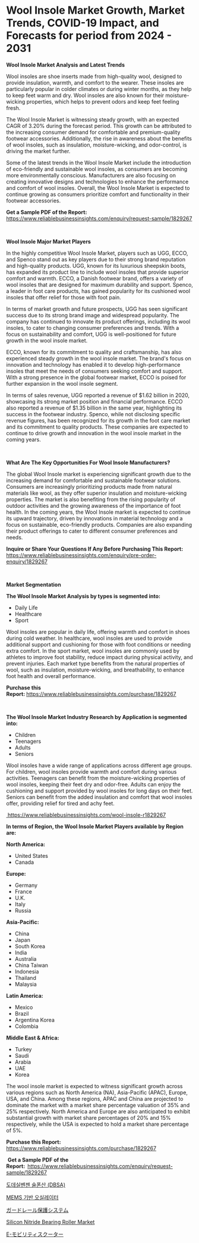 <p><h1>Wool Insole Market Growth, Market Trends, COVID-19 Impact, and Forecasts for period from 2024 - 2031</h1></p><p><strong>Wool Insole Market Analysis and Latest Trends</strong></p>
<p><p>Wool insoles are shoe inserts made from high-quality wool, designed to provide insulation, warmth, and comfort to the wearer. These insoles are particularly popular in colder climates or during winter months, as they help to keep feet warm and dry. Wool insoles are also known for their moisture-wicking properties, which helps to prevent odors and keep feet feeling fresh.</p><p>The Wool Insole Market is witnessing steady growth, with an expected CAGR of 3.20% during the forecast period. This growth can be attributed to the increasing consumer demand for comfortable and premium-quality footwear accessories. Additionally, the rise in awareness about the benefits of wool insoles, such as insulation, moisture-wicking, and odor-control, is driving the market further.</p><p>Some of the latest trends in the Wool Insole Market include the introduction of eco-friendly and sustainable wool insoles, as consumers are becoming more environmentally conscious. Manufacturers are also focusing on creating innovative designs and technologies to enhance the performance and comfort of wool insoles. Overall, the Wool Insole Market is expected to continue growing as consumers prioritize comfort and functionality in their footwear accessories.</p></p>
<p><strong>Get a Sample PDF of the Report:&nbsp;</strong> <a href="https://www.reliablebusinessinsights.com/enquiry/request-sample/1829267">https://www.reliablebusinessinsights.com/enquiry/request-sample/1829267</a></p>
<p>&nbsp;</p>
<p><strong>Wool Insole Major Market Players</strong></p>
<p><p>In the highly competitive Wool Insole Market, players such as UGG, ECCO, and Spenco stand out as key players due to their strong brand reputation and high-quality products. UGG, known for its luxurious sheepskin boots, has expanded its product line to include wool insoles that provide superior comfort and warmth. ECCO, a Danish footwear brand, offers a variety of wool insoles that are designed for maximum durability and support. Spenco, a leader in foot care products, has gained popularity for its cushioned wool insoles that offer relief for those with foot pain.</p><p>In terms of market growth and future prospects, UGG has seen significant success due to its strong brand image and widespread popularity. The company has continued to innovate its product offerings, including its wool insoles, to cater to changing consumer preferences and trends. With a focus on sustainability and comfort, UGG is well-positioned for future growth in the wool insole market.</p><p>ECCO, known for its commitment to quality and craftsmanship, has also experienced steady growth in the wool insole market. The brand's focus on innovation and technology has enabled it to develop high-performance insoles that meet the needs of consumers seeking comfort and support. With a strong presence in the global footwear market, ECCO is poised for further expansion in the wool insole segment.</p><p>In terms of sales revenue, UGG reported a revenue of $1.62 billion in 2020, showcasing its strong market position and financial performance. ECCO also reported a revenue of $1.35 billion in the same year, highlighting its success in the footwear industry. Spenco, while not disclosing specific revenue figures, has been recognized for its growth in the foot care market and its commitment to quality products. These companies are expected to continue to drive growth and innovation in the wool insole market in the coming years.</p></p>
<p>&nbsp;</p>
<p><strong>What Are The Key Opportunities For Wool Insole Manufacturers?</strong></p>
<p><p>The global Wool Insole market is experiencing significant growth due to the increasing demand for comfortable and sustainable footwear solutions. Consumers are increasingly prioritizing products made from natural materials like wool, as they offer superior insulation and moisture-wicking properties. The market is also benefiting from the rising popularity of outdoor activities and the growing awareness of the importance of foot health. In the coming years, the Wool Insole market is expected to continue its upward trajectory, driven by innovations in material technology and a focus on sustainable, eco-friendly products. Companies are also expanding their product offerings to cater to different consumer preferences and needs.</p></p>
<p><strong>Inquire or Share Your Questions If Any Before Purchasing This Report:</strong> <a href="https://www.reliablebusinessinsights.com/enquiry/pre-order-enquiry/1829267">https://www.reliablebusinessinsights.com/enquiry/pre-order-enquiry/1829267</a></p>
<p>&nbsp;</p>
<p><strong>Market Segmentation</strong></p>
<p><strong>The Wool Insole Market Analysis by types is segmented into:</strong></p>
<p><ul><li>Daily Life</li><li>Healthcare</li><li>Sport</li></ul></p>
<p><p>Wool insoles are popular in daily life, offering warmth and comfort in shoes during cold weather. In healthcare, wool insoles are used to provide additional support and cushioning for those with foot conditions or needing extra comfort. In the sport market, wool insoles are commonly used by athletes to improve foot stability, reduce impact during physical activity, and prevent injuries. Each market type benefits from the natural properties of wool, such as insulation, moisture-wicking, and breathability, to enhance foot health and overall performance.</p></p>
<p><strong>Purchase this Report:&nbsp;</strong><a href="https://www.reliablebusinessinsights.com/purchase/1829267">https://www.reliablebusinessinsights.com/purchase/1829267</a></p>
<p>&nbsp;</p>
<p><strong>The Wool Insole Market Industry Research by Application is segmented into:</strong></p>
<p><ul><li>Children</li><li>Teenagers</li><li>Adults</li><li>Seniors</li></ul></p>
<p><p>Wool insoles have a wide range of applications across different age groups. For children, wool insoles provide warmth and comfort during various activities. Teenagers can benefit from the moisture-wicking properties of wool insoles, keeping their feet dry and odor-free. Adults can enjoy the cushioning and support provided by wool insoles for long days on their feet. Seniors can benefit from the added insulation and comfort that wool insoles offer, providing relief for tired and achy feet.</p></p>
<p><a href="https://www.reliablebusinessinsights.com/wool-insole-r1829267">&nbsp;https://www.reliablebusinessinsights.com/wool-insole-r1829267</a></p>
<p><strong>In terms of Region, the Wool Insole Market Players available by Region are:</strong></p>
<p>
    <p> <strong> North America: </strong>
        <ul>
            <li>United States</li>
            <li>Canada</li>
        </ul>
        </p> 
    <p> <strong> Europe: </strong>
        <ul>
            <li>Germany</li>
            <li>France</li>
            <li>U.K.</li>
            <li>Italy</li>
            <li>Russia</li>
        </ul>
        </p> 
    <p> <strong> Asia-Pacific: </strong>
        <ul>
            <li>China</li>
            <li>Japan</li>
            <li>South Korea</li>
            <li>India</li>
            <li>Australia</li>
            <li>China Taiwan</li>
            <li>Indonesia</li>
            <li>Thailand</li>
            <li>Malaysia</li>
        </ul>
        </p> 
    <p> <strong> Latin America: </strong>
        <ul>
            <li>Mexico</li>
            <li>Brazil</li>
            <li>Argentina Korea</li>
            <li>Colombia</li>
        </ul>
        </p> 
    <p> <strong> Middle East & Africa: </strong>
        <ul>
            <li>Turkey</li>
            <li>Saudi</li>
            <li>Arabia</li>
            <li>UAE</li>
            <li>Korea</li>
        </ul>
    </p>
    </p>
<p><p>The wool insole market is expected to witness significant growth across various regions such as North America (NA), Asia-Pacific (APAC), Europe, USA, and China. Among these regions, APAC and China are projected to dominate the market with a market share percentage valuation of 35% and 25% respectively. North America and Europe are also anticipated to exhibit substantial growth with market share percentages of 20% and 15% respectively, while the USA is expected to hold a market share percentage of 5%.</p></p>
<p><strong>Purchase this Report: </strong><a href="https://www.reliablebusinessinsights.com/purchase/1829267">https://www.reliablebusinessinsights.com/purchase/1829267</a></p>
<p>&nbsp;<strong>Get a Sample PDF of the Report:&nbsp;&nbsp;</strong><a href="https://www.reliablebusinessinsights.com/enquiry/request-sample/1829267">https://www.reliablebusinessinsights.com/enquiry/request-sample/1829267</a></p>
<p><strong></strong></p>
<p><p><a href="https://github.com/OliverBarry1954/Market-Research-Report-List-1/blob/main/3131337146279.md">도데실벤젠 술폰산 (DBSA)</a></p><p><a href="https://medium.com/@cameronmills55_86881/mems-%EA%B8%B0%EB%B0%98-%EC%98%A4%EC%8B%A4%EB%A0%88%EC%9D%B4%ED%84%B0%EC%9D%98-%EC%8B%9C%EC%9E%A5-%EC%A0%90%EC%9C%A0%EC%9C%A8-%EB%B0%8F-%EC%8B%9C%EC%9E%A5-%EB%B6%84%EC%84%9D-%EC%84%B1%EC%9E%A5-%ED%8A%B8%EB%A0%8C%EB%93%9C-%EB%B0%8F-%EC%98%88%EC%B8%A1-2024%EB%85%84-2031%EB%85%84-%EC%9D%84-%EC%9C%84%ED%95%9C-%EB%B6%84%EC%84%9D-3e1da8534b7d">MEMS 기반 오실레이터</a></p><p><a href="https://medium.com/@baileeupton1902/%E3%82%AC%E3%83%BC%E3%83%89%E3%83%AC%E3%83%BC%E3%83%AB%E4%BF%9D%E8%AD%B7%E3%82%B7%E3%82%B9%E3%83%86%E3%83%A0%E5%B8%82%E5%A0%B4-2024%E5%B9%B4%E3%81%8B%E3%82%892031%E5%B9%B4%E3%81%BE%E3%81%A7%E3%81%AE%E3%82%B0%E3%83%AD%E3%83%BC%E3%83%90%E3%83%AB%E5%B8%82%E5%A0%B4%E3%81%AE%E6%B4%9E%E5%AF%9F%E3%81%A8%E8%B2%A9%E5%A3%B2%E3%83%88%E3%83%AC%E3%83%B3%E3%83%89-a3dd631739c0">ガードレール保護システム</a></p><p><a href="https://github.com/sardarp081/Market-Research-Report-List-1/blob/main/silicon-nitride-bearing-roller-market.md">Silicon Nitride Bearing Roller Market</a></p><p><a href="https://medium.com/@lilliegrant1999/2024%E5%B9%B4%E3%81%8B%E3%82%892031%E5%B9%B4%E3%81%BE%E3%81%A7%E3%81%AE%E6%9C%9F%E9%96%93%E3%81%AB%E4%BA%88%E6%B8%AC%E3%81%95%E3%82%8C%E3%82%8B%E6%80%A5%E9%80%9F%E3%81%AA%E6%88%90%E9%95%B7%E7%8E%87-%E3%81%AE%E3%82%B0%E3%83%AD%E3%83%BC%E3%83%90%E3%83%AB%E9%9B%BB%E5%8B%95%E3%83%A2%E3%83%93%E3%83%AA%E3%83%86%E3%82%A3%E3%82%B9%E3%82%AF%E3%83%BC%E3%82%BF%E3%83%BC%E5%B8%82%E5%A0%B4%E3%81%AE%E7%AF%84%E5%9B%B2%E3%81%AB%E3%81%A4%E3%81%84%E3%81%A6%E3%81%AE%E8%A9%B3%E7%B4%B0%E3%81%AA%E5%88%86%E6%9E%90-dd1582634184">E-モビリティスクーター</a></p></p>